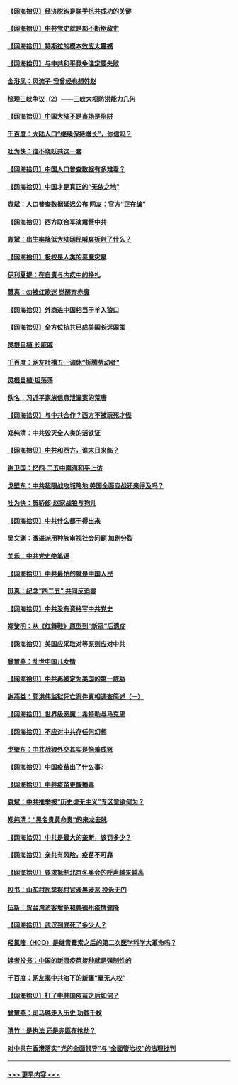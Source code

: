 #### [【网海拾贝】经济脱钩是联手抗共成功的关键](../pages/nsc993/n12934176.md?t=05091601) 
#### [【网海拾贝】中共党史就是部不断树敌史](../pages/nsc993/n12932844.md?t=05091601) 
#### [【网海拾贝】特斯拉的模本效应太震撼](../pages/nsc993/n12925626.md?t=05091601) 
#### [【网海拾贝】与中共和平竞争注定要失败](../pages/nsc993/n12923326.md?t=05091601) 
#### [金浴凤：风流子‧我曾经也想姓赵](../pages/nsc993/n12920911.md?t=05091601) 
#### [梳理三峡争议（2）——三峡大坝防洪能力几何](../pages/nsc993/n12920173.md?t=05091601) 
#### [【网海拾贝】中国大陆不是市场是陷阱](../pages/nsc993/n12920143.md?t=05091601) 
#### [千百度：大陆人口“继续保持增长”，你信吗？](../pages/nsc993/n12918946.md?t=05091601) 
#### [吐为快：谁不晓妖共这一套](../pages/nsc993/n12918941.md?t=05091601) 
#### [【网海拾贝】中国人口普查数据有多难看？](../pages/nsc993/n12917822.md?t=05091601) 
#### [【网海拾贝】中国才是真正的“无依之地”](../pages/nsc993/n12915845.md?t=05091601) 
#### [袁斌：人口普查数据延迟公布 网友：官方“正在编”](../pages/nsc993/n12915748.md?t=05091601) 
#### [【网海拾贝】西方联合军演震慑中共](../pages/nsc993/n12913466.md?t=05091601) 
#### [袁斌：出生率降低大陆网民喊爽折射了什么？](../pages/nsc993/n12913365.md?t=05091601) 
#### [【网海拾贝】极权是人类的恶魔灾星](../pages/nsc993/n12910697.md?t=05091601) 
#### [伊利夏提：在自责与内疚中的挣扎](../pages/nsc993/n12910493.md?t=05091601) 
#### [慧真：勿被红歌迷 觉醒弃赤魔](../pages/nsc993/n12910485.md?t=05091601) 
#### [【网海拾贝】外商进中国相当于羊入狼口](../pages/nsc993/n12908274.md?t=05091601) 
#### [【网海拾贝】全方位抗共已成美国长远国策](../pages/nsc993/n12906878.md?t=05091601) 
#### [灵根自植‧长戚戚](../pages/nsc993/n12905585.md?t=05091601) 
#### [千百度：网友吐槽五一调休“折腾劳动者”](../pages/nsc993/n12905934.md?t=05091601) 
#### [灵根自植‧坦荡荡](../pages/nsc993/n12905562.md?t=05091601) 
#### [佚名：习近平家族信息泄漏案的荒唐](../pages/nsc993/n12904705.md?t=05091601) 
#### [【网海拾贝】与中共合作？西方不被玩死才怪](../pages/nsc993/n12903873.md?t=05091601) 
#### [郑纯清：中共毁灭全人类的活铁证](../pages/nsc993/n12903785.md?t=05091601) 
#### [【网海拾贝】中共和西方，谁末日来临？](../pages/nsc993/n12903482.md?t=05091601) 
#### [谢卫国：忆四‧二五中南海和平上访](../pages/nsc993/n12902192.md?t=05091601) 
#### [戈壁东：中共超限战攻城略地 美国全面应战还来得及吗？](../pages/nsc993/n12902297.md?t=05091601) 
#### [吐为快：贺骄郎‧赵家战狼与狗儿](../pages/nsc993/n12902280.md?t=05091601) 
#### [【网海拾贝】中共什么都干得出来](../pages/nsc993/n12897500.md?t=05091601) 
#### [吴文渊：激进派用种族审视社会问题 加剧分裂](../pages/nsc993/n12893881.md?t=05091601) 
#### [关乐：中共党史绝笔谣](../pages/nsc993/n12897270.md?t=05091601) 
#### [【网海拾贝】中共最怕的就是中国人民](../pages/nsc993/n12894705.md?t=05091601) 
#### [觅真：纪念“四二五” 共同反迫害](../pages/nsc993/n12894553.md?t=05091601) 
#### [【网海拾贝】中共没有资格写中共党史](../pages/nsc993/n12892231.md?t=05091601) 
#### [郑黎明：从《红舞鞋》原型到“新冠”后遗症](../pages/nsc993/n12890469.md?t=05091601) 
#### [【网海拾贝】美国应采取对等原则应对中共](../pages/nsc993/n12889176.md?t=05091601) 
#### [曾慧燕：乱世中国儿女情](../pages/nsc993/n12887931.md?t=05091601) 
#### [【网海拾贝】中共再被定为美国的第一威胁](../pages/nsc993/n12887580.md?t=05091601) 
#### [谢燕益：郭洪伟监狱死亡案件真相调查简述（一）](../pages/nsc993/n12885648.md?t=05091601) 
#### [【网海拾贝】世界级恶魔：希特勒与马克思](../pages/nsc993/n12884062.md?t=05091601) 
#### [【网海拾贝】不应对中共存任何幻想](../pages/nsc993/n12881460.md?t=05091601) 
#### [戈壁东：中共战狼外交其实是恼羞成怒](../pages/nsc993/n12880392.md?t=05091601) 
#### [【网海拾贝】中国疫苗出了什么事?](../pages/nsc993/n12879124.md?t=05091601) 
#### [【网海拾贝】中共疫苗更像播毒](../pages/nsc993/n12876631.md?t=05091601) 
#### [袁斌：中共推举报“历史虚无主义”专区意欲何为？](../pages/nsc993/n12876530.md?t=05091601) 
#### [郑纯清：“黑名贵黄命贵”的来龙去脉](../pages/nsc993/n12875589.md?t=05091601) 
#### [【网海拾贝】中共是最大的垄断，该罚多少？](../pages/nsc993/n12874006.md?t=05091601) 
#### [【网海拾贝】亲共有风险，疫苗不可靠](../pages/nsc993/n12872224.md?t=05091601) 
#### [【网海拾贝】要求抵制北京冬奥会的呼声越来越高](../pages/nsc993/n12868962.md?t=05091601) 
#### [投书：山东村民举报村官涉黑涉恶 投诉无门](../pages/nsc993/n12869726.md?t=05091601) 
#### [伍新：贺台湾访客增多和美德州疫情骤降](../pages/nsc993/n12865651.md?t=05091601) 
#### [【网海拾贝】武汉到底死了多少人？](../pages/nsc993/n12863707.md?t=05091601) 
#### [羟氯喹（HCQ）是继青霉素之后的第二次医学科学大革命吗？](../pages/nsc993/n12638564.md?t=05091601) 
#### [读者投书：中国的新冠疫苗接种就是强制性的](../pages/nsc993/n12859932.md?t=05091601) 
#### [千百度：网友揭中共治下的新疆“毫无人权”](../pages/nsc993/n12858385.md?t=05091601) 
#### [【网海拾贝】打了中共国疫苗之后如何？](../pages/nsc993/n12857866.md?t=05091601) 
#### [曾慧燕：司马璐走入历史 功载千秋](../pages/nsc993/n12856996.md?t=05091601) 
#### [清竹：是执法 还是赤匪在抢劫？](../pages/nsc993/n12856952.md?t=05091601) 
#### [对中共在香港落实“党的全面领导”与“全面管治权”的法理批判](../pages/nsc993/n12856929.md?t=05091601) 

----
#### [ >>> 更早内容 <<< ](../indexes/nsc993-earlier.md)
